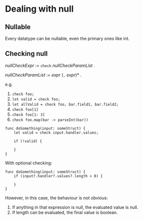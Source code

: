 # Dealing with null

## Nullable

Every datatype can be nullable, even the primary ones like int.

## Checking null

_nullCheckExpr_ := `check` _nullCheckParamList_ .

_nullCheckParamList_ := _expr_ (`,` _expr_)* .


e.g.

1. `check foo;`
1. `let valid = check foo;`
1. `let allValid = check foo, bar.field1, bar.field2;`
1. `check foo[1]`
1. `check foo[1: 3]`
1. `check foo.map(bar -> parseInt(bar))`

```
func doSomething(input: someStruct) {
    let valid = check input.handler.values;

    if (!valid) {

    }
}
```

With optional checking:

```
func doSomething(input: someStruct) {
    if (input?.handler?.values?.length > 0) {

    }
}
```

However, in this case, the behaviour is not obvious:

1. If anything in that expression is null, the evaluated value is null.
1. If length can be evaluated, the final value is boolean.